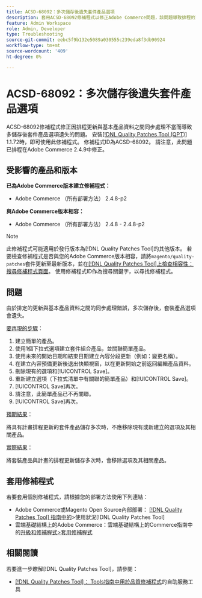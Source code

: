 ```yaml
---
title: ACSD-68092：多次儲存後遺失套件產品選項
description: 套用ACSD-68092修補程式以修正Adobe Commerce問題，該問題導致排程的更新與基本產品資料之間同步處理不當，導致套裝產品選項在多次儲存後遺失。
feature: Admin Workspace
role: Admin, Developer
type: Troubleshooting
source-git-commit: eebc5f9b132e5089a030555c239eda8f3db90924
workflow-type: tm+mt
source-wordcount: '409'
ht-degree: 0%

---
```



# ACSD-68092：多次儲存後遺失套件產品選項

ACSD-68092修補程式修正因排程更新與基本產品資料之間同步處理不當而導致多儲存後套件產品選項遺失的問題。 安裝[[!DNL Quality Patches Tool (QPT)]](/help/tools/quality-patches-tool/quality-patches-tool-to-self-serve-quality-patches.md) 1.1.72時，即可使用此修補程式。 修補程式ID為ACSD-68092。 請注意，此問題已排程在Adobe Commerce 2.4.9中修正。

## 受影響的產品和版本

**已為Adobe Commerce版本建立修補程式：**

* Adobe Commerce （所有部署方法） 2.4.8-p2

**與Adobe Commerce版本相容：**

* Adobe Commerce （所有部署方法） 2.4.8 - 2.4.8-p2

>[!NOTE]
>
>此修補程式可能適用於發行版本為[!DNL Quality Patches Tool]的其他版本。 若要檢查修補程式是否與您的Adobe Commerce版本相容，請將`magento/quality-patches`套件更新至最新版本，並在[[!DNL Quality Patches Tool]上檢查相容性：搜尋修補程式頁面](https://experienceleague.adobe.com/tools/commerce-quality-patches/index.html)。 使用修補程式ID作為搜尋關鍵字，以尋找修補程式。

## 問題

由於排定的更新與基本產品資料之間的同步處理錯誤，多次儲存後，套裝產品選項會遺失。

<u>要再現的步驟</u>：

1. 建立簡單的產品。
1. 使用1個下拉式選項建立套件組合產品，並關聯簡單產品。
1. 使用未來的開始日期和結束日期建立內容分段更新（例如：變更名稱）。
1. 在建立內容預備更新後退出快顯視窗，以在更新開始之前返回編輯產品資料。
1. 刪除現有的選項和[!UICONTROL Save]。
1. 重新建立選項（下拉式清單中有關聯的簡單產品）和[!UICONTROL Save]。
1. [!UICONTROL Save]再次。
1. 請注意，此簡單產品已不再關聯。
1. [!UICONTROL Save]再次。

<u>預期結果</u>：

將具有計畫排程更新的套件產品儲存多次時，不應移除現有或新建立的選項及其相關產品。

<u>實際結果</u>：

將套裝產品與計畫的排程更新儲存多次時，會移除選項及其相關產品。

## 套用修補程式

若要套用個別修補程式，請根據您的部署方法使用下列連結：

* Adobe Commerce或Magento Open Source內部部署： [[!DNL Quality Patches Tool] 指南中的](/help/tools/quality-patches-tool/usage.md)>使用狀況[!DNL Quality Patches Tool]
* 雲端基礎結構上的Adobe Commerce：雲端基礎結構上的Commerce指南中的[升級和修補程式>套用修補程式](https://experienceleague.adobe.com/docs/commerce-cloud-service/user-guide/develop/upgrade/apply-patches.html)

## 相關閱讀

若要進一步瞭解[!DNL Quality Patches Tool]，請參閱：

* [[!DNL Quality Patches Tool]： Tools指南中用於品質修補程式](/help/tools/quality-patches-tool/quality-patches-tool-to-self-serve-quality-patches.md)的自助服務工具
